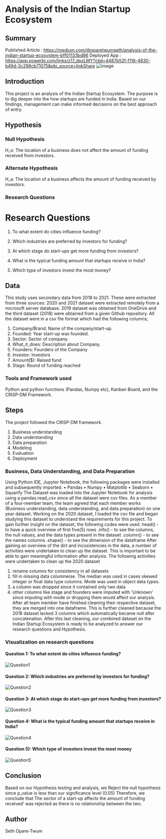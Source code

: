 # Analysis of the Indian Startup Ecosystem
## Summary
Published Article : https://medium.com/@oparetwumseth/analysis-of-the-indian-startup-ecosystem-bff01133bd86
Deployed App : https://app.powerbi.com/links/z17_dpzLMY?ctid=4487b52f-f118-4830-b49d-3c298cb71075&pbi_source=linkShare
![image](https://github.com/sethsot/Analysis-of-the-Indian-Startup-Ecosystem/assets/137343449/2d30b62f-67c7-4bee-9f6c-50bb1d812b27)


## Introduction
This project is an analysis of the Indian Startup Ecosystem. The purpose is to dig deeper into the how startups are funded in India. Based on our findings, management can make informed decisions on the best approach of entry.  
## Hypothesis
### Null Hypothesis
H_o: The location of a business does not affect the amount of funding received from investors.
### Alternate Hypothesis
H_a: The location of a business affects the amount of funding received by investors.
### Research Questions
# Research Questions

1) To what extent do cities influence funding?

2) Which industries are preferred by investors for funding?

3) At which stage do start-ups get more funding from investors?

4) What is the typical funding amount that startups receive in India?

5) Which type of investors invest the most money?
## Data 
This study uses secondary data from 2018 to 2021. These were extracted from three sources:
2020 and 2021 dataset were extracted remotely from a microsoft server database.
2019 dataset was obtained from OneDrive and the third dataset (2018) were obtained from a given Github repository. 
All the dataset were in a csv file format which had the following columns;
1) Company/Brand: Name of the company/start-up.
2) Founded: Year start-up was founded.
3) Sector: Sector of company.
4) What_it_does: Description about Company.
5) Founders: Founders of the Company
6) Investor: Investors
7) Amount($): Raised fund
8) Stage: Round of funding reached
### Tools and Framework used
Python and python functions (Pandas, Numpy etc), Kanban Board, and the CRISP-DM Framework.
## Steps
The project followed the CRISP-DM framework.
1) Business understanding
2) Data understanding
3) Data preparation
4) Modeling
5) Evaluation
6) Deployment
### Business, Data Understanding, and Data Preparation
Using Python IDE, Jupyter Notebook, the following packages were installed and subsequently imported.
• Pandas
• Numpy
• Matplotlib
• Seaborn
• Squarify
The Dataset was loaded into the Jupyter Notebook for analysis using a pandas.read_csv since all the dataset were csv files. As a member of a four-member team, the team agreed that each member works (Business understanding, data understanding, and data preparation) on one year dataset. Working on the 2020 dataset, I loaded the csv file and began studying this dataset to understand the requirements for this project. 
To gain further insight on the dataset, the following codes were used
.head() - to have a quick overview of first five(5) rows
.info() - to see the columns, the null values, and the data types present in the dataset
.column() - to see the names columns
.shape() - to see the dimension of the dataframe
After gaining an overview of the dirt and incosistencies in the data, a number of activities were undertaken to clean up the dataset. This is important to be able to gain meaningful information after analysis. 
The following activities were undertaken to clean up the 2020 dataset
1) rename columns for consistency in all datasets
2) fill in missing data columnwise. The median was used in cases skewed integer or float data type columns. Mode was used in object data types.
3) a column was dropped since it contained only two data
4) other columns like stage and founders were imputed with 'Unknown' since imputing with mode or dropping them would affect our analysis. 
After all team member have finished cleaning their respective dataset, they are merged into one dataframe. This is further cleaned because the 2018 dataset lacked 3 columns which automatically became null after concatenation. After this last cleaning, our combined dataset on the Indian Startup Ecosystem is ready to be analyzed to answer our research questions and Hypothesis. 
### Visualization on research questions
#### Question 1: To what extent do cities influence funding?
![Question1](https://github.com/sethsot/Analysis-of-the-Indian-Startup-Ecosystem/assets/137343449/1f2ebc6b-33f5-407a-8c31-286dbe4b0aca)

#### Question 2:  Which industries are preferred by investors for funding?

![Question2](https://github.com/sethsot/Analysis-of-the-Indian-Startup-Ecosystem/assets/137343449/e2f90013-aa43-4d1f-9525-4e959ef891eb)

#### Question 3: At which stage do start-ups get more funding from investors?

![Question3](https://github.com/sethsot/Analysis-of-the-Indian-Startup-Ecosystem/assets/137343449/e7b40e20-c94c-4a19-85ec-a8eb4785c2e3)
#### Question 4:  What is the typical funding amount that startups receive in India?
![Question4](https://github.com/sethsot/Analysis-of-the-Indian-Startup-Ecosystem/assets/137343449/31d34232-4071-42df-9f39-1863b48deaea)

#### Question 5): Which type of investors invest the most money
![Question5](https://github.com/sethsot/Analysis-of-the-Indian-Startup-Ecosystem/assets/137343449/a28b98f4-f334-4c55-a336-87dd09add32d)

## Conclusion
Based on our Hypothesis testing and analysis, we Reject the null hypothesis since p_value is less than our significance level (0.05)
Therefore, we conclude that 
The sector of a start-up affects the amount of funding received’ was rejected as there is no relationship between the two.

## Author
Seth Opare-Twum
